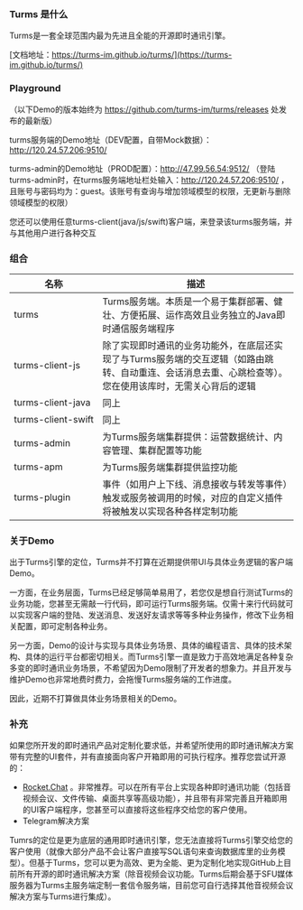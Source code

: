 ### Turms 是什么

Turms是一套全球范围内最为先进且全能的开源即时通讯引擎。

[文档地址：https://turms-im.github.io/turms/](https://turms-im.github.io/turms/)

### Playground

（以下Demo的版本始终为 https://github.com/turms-im/turms/releases 处发布的最新版）

turms服务端的Demo地址（DEV配置，自带Mock数据）：http://120.24.57.206:9510/

turms-admin的Demo地址（PROD配置）：http://47.99.56.54:9512/
（登陆turms-admin时，在turms服务端地址栏处输入：http://120.24.57.206:9510/ ，且账号与密码均为：guest。该账号有查询与增加领域模型的权限，无更新与删除领域模型的权限）

您还可以使用任意turms-client(java/js/swift)客户端，来登录该turms服务端，并与其他用户进行各种交互

### 组合

| 名称                                                        | 描述                                                         |
| ----------------------------------------------------------- | ------------------------------------------------------------ |
| <span style="white-space:nowrap;">turms</span>              | Turms服务端。本质是一个易于集群部署、健壮、方便拓展、运作高效且业务独立的Java即时通信服务端程序 |
| <span style="white-space:nowrap;">turms-client-js</span>    | 除了实现即时通讯的业务功能外，在底层还实现了与Turms服务端的交互逻辑（如路由跳转、自动重连、会话消息去重、心跳检查等）。您在使用该库时，无需关心背后的逻辑 |
| <span style="white-space:nowrap;">turms-client-java</span>  | 同上                                                         |
| <span style="white-space:nowrap;">turms-client-swift</span> | 同上                                                         |
| <span style="white-space:nowrap;">turms-admin</span>        | 为Turms服务端集群提供：运营数据统计、内容管理、集群配置等功能 |
| <span style="white-space:nowrap;">turms-apm</span>          | 为Turms服务端集群提供监控功能                                |
| <span style="white-space:nowrap;">turms-plugin</span>       | 事件（如用户上下线、消息接收与转发等事件）触发或服务被调用的时候，对应的自定义插件将被触发以实现各种各样定制功能 |

### 关于Demo

出于Turms引擎的定位，Turms并不打算在近期提供带UI与具体业务逻辑的客户端Demo。

一方面，在业务层面，Turms已经足够简单易用了，若您仅是想自行测试Turms的业务功能，您甚至无需敲一行代码，即可运行Turms服务端。仅需十来行代码就可以实现客户端的登陆、发送消息、发送好友请求等等多种业务操作，修改下业务相关配置，即可定制各种业务。

另一方面，Demo的设计与实现与具体业务场景、具体的编程语言、具体的技术架构、具体的运行平台都密切相关。而Turms引擎一直是致力于高效地满足各种复杂多变的即时通讯业务场景，不希望因为Demo限制了开发者的想象力。并且开发与维护Demo也非常地费时费力，会拖慢Turms服务端的工作进度。

因此，近期不打算做具体业务场景相关的Demo。

### 补充

如果您所开发的即时通讯产品对定制化要求低，并希望所使用的即时通讯解决方案带有完整的UI套件，并有直接面向客户开箱即用的可执行程序。推荐您尝试开源的：

* [Rocket.Chat](https://github.com/RocketChat/Rocket.Chat) 。非常推荐。可以在所有平台上实现各种即时通讯功能（包括音视频会议、文件传输、桌面共享等高级功能），并且带有非常完善且开箱即用的UI客户端程序，您甚至可以直接将这些程序交给您的客户使用。
* Telegram解决方案

Tumrs的定位是更为底层的通用即时通讯引擎，您无法直接将Turms引擎交给您的客户使用（就像大部分产品不会让客户直接写SQL语句来查询数据库里的业务模型）。但基于Turms，您可以更为高效、更为全能、更为定制化地实现GitHub上目前所有开源的即时通讯解决方案（除音视频会议功能。Turms后期会基于SFU媒体服务器为Turms主服务端定制一套信令服务端，目前您可自行选择其他音视频会议解决方案与Turms进行集成）。